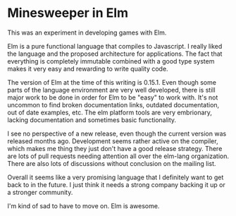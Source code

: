 # Minesweeper in Elm

This was an experiment in developing games with Elm.

Elm is a pure functional language that compiles to Javascript. I really liked
the language and the proposed architecture for applications. The fact that
everything is completely immutable combined with a good type system makes it
very easy and rewarding to write quality code.

The version of Elm at the time of this writing is 0.15.1. Even though some
parts of the language environment are very well developed, there is still major work to
be done in order for Elm to be "easy" to work with. It's not uncommon to find
broken documentation links, outdated documentation, out of date examples, etc.
The elm platform tools are very embrionary, lacking documentation and
sometimes basic functionality.

I see no perspective of a new release, even though the current version was
released months ago. Development seems rather active on the compiler, which
makes me thing they just don't have a good release strategy. There are lots of
pull requests needing attention all over the elm-lang organization. There are
also lots of discussions without conclusion on the mailing list.

Overall it seems like a very promising language that I definitely want to get
back to in the future. I just think it needs a strong company backing it up or a
stronger community.

I'm kind of sad to have to move on. Elm is awesome.
